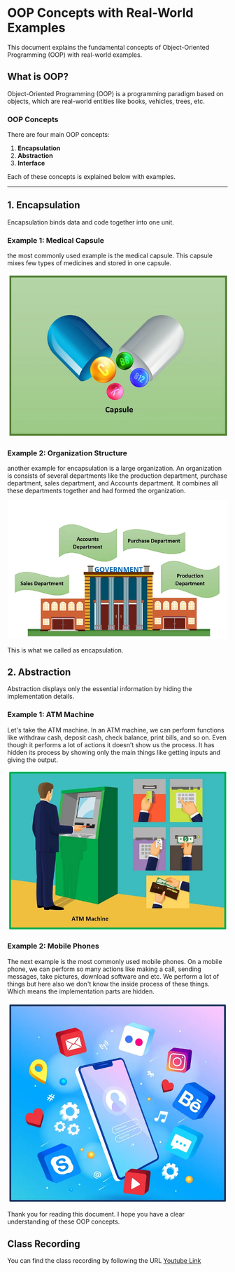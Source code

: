 # OOP Concepts with Real-World Examples

This document explains the fundamental concepts of Object-Oriented Programming (OOP) with real-world examples.

## What is OOP?

Object-Oriented Programming (OOP) is a programming paradigm based on objects, which are real-world entities like books, vehicles, trees, etc.

### OOP Concepts

There are four main OOP concepts:

1. **Encapsulation**
2. **Abstraction**
3. **Interface**

Each of these concepts is explained below with examples.

---

## 1. Encapsulation

Encapsulation binds data and code together into one unit.

### Example 1: Medical Capsule
the most commonly used example is the medical capsule. This capsule mixes few types of medicines and stored in one capsule.

![](./images/1.webp)

### Example 2: Organization Structure
another example for encapsulation is a large organization. An organization is consists of several departments like the production department, purchase department, sales department, and Accounts department. It combines all these departments together and had formed the organization.


![](./images/2.webp)

This is what we called as encapsulation.

## 2. Abstraction

Abstraction displays only the essential information by hiding the implementation details.

### Example 1: ATM Machine
Let's take the ATM machine. In an ATM machine, we can perform functions like withdraw cash, deposit cash, check balance, print bills, and so on. Even though it performs a lot of actions it doesn’t show us the process. It has hidden its process by showing only the main things like getting inputs and giving the output.

![](./images/3.webp)

### Example 2: Mobile Phones
The next example is the most commonly used mobile phones. On a mobile phone, we can perform so many actions like making a call, sending messages, take pictures, download software and etc. We perform a lot of things but here also we don't know the inside process of these things. Which means the implementation parts are hidden.

![](./images/4.webp)

Thank you for reading this document. I hope you have a clear understanding of these OOP concepts.


## Class Recording
You can find the class recording by following the URL
[Youtube Link](https://youtu.be/skC3Pr-oaIU)